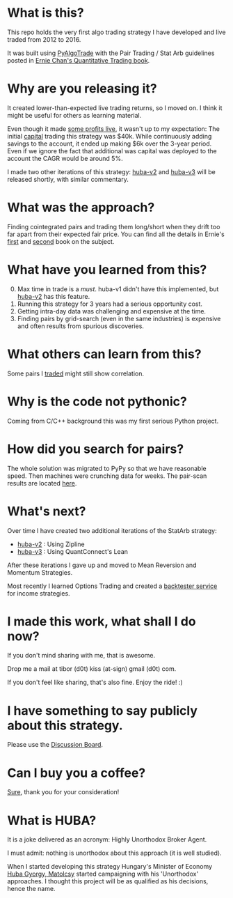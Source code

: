 # What is this?

This repo holds the very first algo trading strategy I have developed and live traded from 2012 to 2016.

It was built using [PyAlgoTrade](https://github.com/gbeced/pyalgotrade) with the Pair Trading / Stat Arb 
guidelines posted in [Ernie Chan's Quantitative Trading book](https://amzn.to/3arFQNz).


# Why are you releasing it?

It created lower-than-expected live trading returns, so I moved on. I think it might be useful for others as learning material.

Even though it made [some profits live](https://github.com/tibkiss/huba-v1/blob/master/logs/trades-real.csv), it wasn't up to my expectation:
The initial [capital](https://github.com/deltaray-io/huba-v1/blob/master/logs/equities-real.csv) trading this strategy was $40k. 
While continuously adding savings to the account, it ended up making $6k over the 3-year period. Even if we ignore the fact that additional
was capital was deployed to the account the CAGR would be around 5%. 

I made two other iterations of this strategy: [huba-v2](https://github.com/tibkiss/huba-v2) and [huba-v3](https://github.com/tibkiss/huba-v3/)
will be released shortly, with similar commentary.

# What was the approach?

Finding cointegrated pairs and trading them long/short when they drift too far apart from their expected fair price.
You can find all the details in Ernie's [first](https://amzn.to/3arFQNz) and [second](https://amzn.to/3OLJf8W) book on the subject.


# What have you learned from this?

0) Max time in trade is a *must*. huba-v1 didn't have this implemented, but [huba-v2](https://github.com/tibkiss/huba-v3) has this feature.
1) Running this strategy for 3 years had a serious opportunity cost.
2) Getting intra-day data was challenging and expensive at the time.
3) Finding pairs by grid-search (even in the same industries) is expensive and often results from spurious discoveries.


# What others can learn from this?

Some pairs I [traded](https://github.com/deltaray-io/huba-v1/blob/master/config.py) might still show correlation.


# Why is the code not pythonic?

Coming from C/C++ background this was my first serious Python project.

# How did you search for pairs?

The whole solution was migrated to PyPy so that we have reasonable speed. Then machines were crunching data for weeks. 
The pair-scan results are located [here](https://github.com/deltaray-io/huba-v1/tree/master/pairscan).


# What's next?

Over time I have created two additional iterations of the StatArb strategy:
 - [huba-v2](https://github.com/tibkiss/huba-v2) : Using Zipline
 - [huba-v3](https://github.com/tibkiss/huba-v3) : Using QuantConnect's Lean

After these iterations I gave up and moved to Mean Reversion and Momentum Strategies.

Most recently I learned Options Trading and created a [backtester service](https://deltaray.io) for income strategies.

# I made this work, what shall I do now?

If you don't mind sharing with me, that is awesome. 

Drop me a mail at tibor (d0t) kiss (at-sign) gmail (d0t) com.

If you don't feel like sharing, that's also fine. Enjoy the ride! :)

# I have something to say publicly about this strategy.

Please use the [Discussion Board](https://github.com/tibkiss/huba-v1/discussions/).

# Can I buy you a coffee?

[Sure](https://ko-fi.com/tiborkiss), thank you for your consideration!


# What is HUBA?

It is a joke delivered as an acronym: Highly Unorthodox Broker Agent.

I must admit: nothing is unorthodox about this approach (it is well studied). 

When I started developing this strategy Hungary's Minister of Economy [Huba Gyorgy, Matolcsy](https://hu.wikipedia.org/wiki/Matolcsy_Gy%C3%B6rgy_(k%C3%B6zgazd%C3%A1sz))
started campaigning with his 'Unorthodox' approaches. 
I thought this project will be as qualified as his decisions, hence the name.
